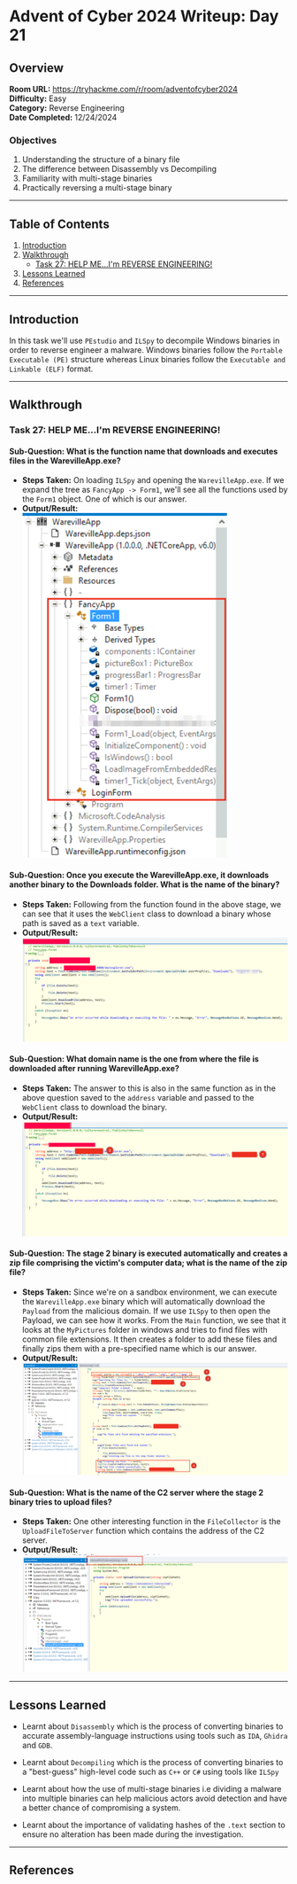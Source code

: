 # Advent of Cyber 2024 Writeup: Day 21

## Overview
**Room URL:** https://tryhackme.com/r/room/adventofcyber2024 \
**Difficulty:** Easy\
**Category:** Reverse Engineering\
**Date Completed:** 12/24/2024

### Objectives
1. Understanding the structure of a binary file 
2. The difference between Disassembly vs Decompiling
3. Familiarity with multi-stage binaries
4. Practically reversing a  multi-stage binary

---

## Table of Contents
1. [Introduction](#introduction)  
2. [Walkthrough](#walkthrough)  
   - [Task 27: HELP ME...I'm REVERSE ENGINEERING!](#task-27-help-meim-reverse-engineering)  
3. [Lessons Learned](#lessons-learned)  
4. [References](#references)

---

## Introduction
In this task we'll use `PEstudio` and `ILSpy` to decompile Windows binaries in order to reverse engineer a malware. Windows binaries follow the `Portable Executable (PE)` structure whereas Linux binaries follow the `Executable and Linkable (ELF)` format. 

---

## Walkthrough

### Task 27: HELP ME...I'm REVERSE ENGINEERING!

#### Sub-Question: What is the function name that downloads and executes files in the WarevilleApp.exe?
  - **Steps Taken:** On loading `ILSpy` and opening the `WarevilleApp.exe`. If we expand the tree as `FancyApp -> Form1`, we'll see all the functions used by the `Form1` object. One of which is our answer.
  - **Output/Result:**  
      ![q1-Screenshot](../screenshots/day21/q1.png)  

#### Sub-Question: Once you execute the WarevilleApp.exe, it downloads another binary to the Downloads folder. What is the name of the binary?
  - **Steps Taken:** Following from the function found in the above stage, we can see that it uses the `WebClient` class to download a binary whose path is saved as a `text` variable.
  - **Output/Result:**  
      ![q2-Screenshot](../screenshots/day21/q2.png) 


#### Sub-Question: What domain name is the one from where the file is downloaded after running WarevilleApp.exe?
  - **Steps Taken:** The answer to this is also in the same function as in the above question saved to the `address` variable and passed to the `WebClient` class to download the binary.
  - **Output/Result:**  
      ![q3-Screenshot](../screenshots/day21/q3.png) 

#### Sub-Question: The stage 2 binary is executed automatically and creates a zip file comprising the victim's computer data; what is the name of the zip file?
  - **Steps Taken:** Since we're on a sandbox environment, we can execute the `WarevilleApp.exe` binary which will automatically download the `Payload` from the malicious domain. If we use `ILSpy` to then open the Payload, we can see how it works. From the `Main` function, we see that it looks at the `MyPictures` folder in windows and tries to find files with common file extensions. It then creates a folder to add these files and finally zips them with a pre-specified name which is our answer.
  - **Output/Result:**  
      ![q4-Screenshot](../screenshots/day21/q4.png) 
   
   #### Sub-Question: What is the name of the C2 server where the stage 2 binary tries to upload files?
  - **Steps Taken:** One other interesting function in the `FileCollector` is the `UploadFileToServer` function which contains the address of the C2 server.
  - **Output/Result:**  
      ![q5-Screenshot](../screenshots/day21/q5.png) 

---

## Lessons Learned

- Learnt about `Disassembly` which is the process of converting binaries to accurate assembly-language instructions using tools such as `IDA`, `Ghidra` and `GDB`.

- Learnt about `Decompiling` which is the process of converting binaries to a "best-guess" high-level code such as `C++` or `C#` using tools like `ILSpy`

- Learnt about how the use of multi-stage binaries i.e dividing a malware into multiple binaries can help malicious actors avoid detection and have a better chance of compromising a system.

- Learnt about the importance of validating hashes of the `.text` section to ensure no alteration has been made during the investigation.
---

## References
